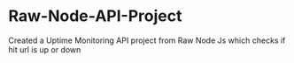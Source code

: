 # Raw-Node-API-Project
Created a Uptime Monitoring API project from Raw Node Js which checks if hit url is up or down

